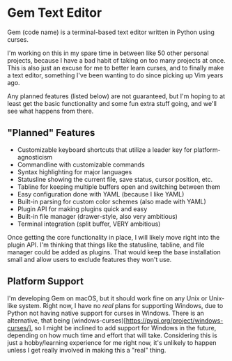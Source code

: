 # Gem Text Editor

Gem (code name) is a terminal-based text editor written in Python using curses.

I'm working on this in my spare time in between like 50 other personal projects, because I have a bad habit of taking on too many projects at once. This is also just an excuse for me to better learn curses, and to finally make a text editor, something I've been wanting to do since picking up Vim years ago.

Any planned features (listed below) are not guaranteed, but I'm hoping to at least get the basic functionality and some fun extra stuff going, and we'll see what happens from there.

## "Planned" Features
* Customizable keyboard shortcuts that utilize a leader key for platform-agnosticism
* Commandline with customizable commands
* Syntax highlighting for major languages
* Statusline showing the current file, save status, cursor position, etc.
* Tabline for keeping multiple buffers open and switching between them
* Easy configuration done with YAML (because I like YAML)
* Built-in parsing for custom color schemes (also made with YAML)
* Plugin API for making plugins quick and easy
* Built-in file manager (drawer-style, also very ambitious)
* Terminal integration (split buffer, VERY ambitious)

Once getting the core functionality in place, I will likely move right into the plugin API. I'm thinking that things like the statusline, tabline, and file manager could be added as plugins. That would keep the base installation small and allow users to exclude features they won't use.

## Platform Support
I'm developing Gem on macOS, but it should work fine on any Unix or Unix-like system. Right now, I have no *real* plans for supporting Windows, due to Python not having native support for curses in Windows. There is an alternative, that being (windows-curses)[https://pypi.org/project/windows-curses/], so I might be inclined to add support for Windows in the future, depending on how much time and effort that will take. Considering this is just a hobby/learning experience for me right now, it's unlikely to happen unless I get really involved in making this a "real" thing.
